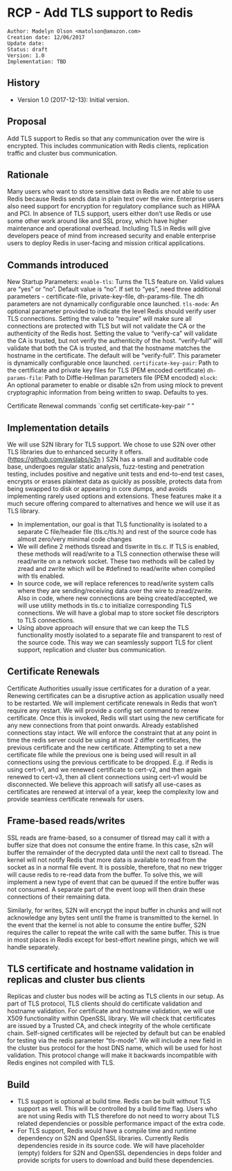 RCP  - Add TLS support to Redis
===

```
Author: Madelyn Olson <matolson@amazon.com>
Creation date: 12/06/2017  
Update date: 
Status: draft
Version: 1.0
Implementation: TBD
```

History
---

* Version 1.0 (2017-12-13): Initial version.

Proposal 
---
Add TLS support to Redis so that any communication over the wire is encrypted. This includes communication with Redis clients, replication traffic and cluster bus communication.


Rationale
---

Many users who want to store sensitive data in Redis are not able to use Redis because Redis sends data in plain text over the wire. Enterprise users also need support for encryption for regulatory compliance such as HIPAA and PCI. In absence of TLS support, users either don’t use Redis or use some other work around like and SSL proxy, which have higher maintenance and operational overhead. Including TLS in Redis will give developers peace of mind from increased security and enable enterprise users to deploy Redis in user-facing and mission critical applications.

Commands introduced
---
New Startup Parameters: 
`enable-tls`: Turns the TLS feature on. Valid values are “yes” or “no”. Default value is “no”. If set to “yes”, need three additional parameters - certificate-file, private-key-file, dh-params-file. The dh parameters are not dynamically configurable once launched.
`tls-mode`: An optional parameter provided to indicate the level Redis should verify user TLS connections. Setting the value to “require” will make sure all connections are protected with TLS but will not validate the CA or the authenticity of the Redis host. Setting the value to “verify-ca” will validate the CA is trusted, but not verify the authenticity of the host. “verify-full” will validate that both the CA is trusted, and that the hostname matches the hostname in the certificate. The default will be “verify-full”.  This parameter is dynamically configurable once launched.
`certificate-key-pair`: Path to the certificate and private key files for TLS (PEM encoded certificate)
`dh-params-file`: Path to Diffie-Hellman parameters file (PEM encoded)
`mlock`: An optional parameter to enable or disable s2n from using mlock to prevent cryptographic information from being written to swap. Defaults to yes. 

Certificate Renewal commands
`config set certificate-key-pair “<path-to-certificate> <path-to-certificate-private-key>”


Implementation details
---
We will use S2N library for TLS support. We chose to use S2N over other TLS libraries due to enhanced security it offers. (https://github.com/awslabs/s2n ) S2N has a small and auditable code base, undergoes regular static analysis, fuzz-testing and penetration testing, includes positive and negative unit tests and end-to-end test cases, encrypts or erases plaintext data as quickly as possible, protects data from being swapped to disk or appearing in core dumps, and avoids implementing rarely 
used options and extensions. These features make it a much secure offering compared to alternatives and hence we will use it as TLS library.

* In implementation, our goal is that TLS functionality is isolated to a separate C file/header file (tls.c/tls.h) and rest of the source code has almost zero/very minimal code changes
* We will define 2 methods tlsread and tlswrite in tls.c. If TLS is enabled, these methods will read/write to a TLS connection otherwise these will read/write on a network socket. These two methods will be called by zread and zwrite which will be #defined to read/write when compiled with tls enabled. 
* In source code, we will replace references to read/write system calls where they are sending/receiving data over the wire to zread/zwrite. Also in code, where new connections are being created/accepted, we will use utility methods in tls.c to initialize corresponding TLS connections. We will have a global map to store socket file descriptors to TLS connections.
* Using above approach will ensure that we can keep the TLS functionality mostly isolated to a separate file and transparent to rest of the source code. This way we can seamlessly support TLS for client support, replication and cluster bus communication. 

Certificate Renewals
---
Certificate Authorities usually issue certificates for a duration of a year. Renewing certificates can be a disruptive action as application usually need to be restarted. We will implement certificate renewals in Redis that won’t require any restart. We will provide a config set command to renew certificate. Once this is invoked, Redis will start using the new certificate for any new connections from that point onwards. Already established connections stay intact. We will enforce the constraint that at any point in time the redis server could be using at most 2 differ certificates, the previous certificate and the new certificate. Attempting to set a new certificate file while the previous one is being used will result in all connections using the previous certificate to be dropped.  E.g. if Redis is using cert-v1, and we renewed certificate to cert-v2, and then again renewed to cert-v3, then all client connections using cert-v1 would be disconnected. We believe this approach will satisfy all use-cases as certificates are renewed at interval of a year, keep the complexity low and provide seamless certificate renewals for users.

Frame-based reads/writes
---
SSL reads are frame-based, so a consumer of tlsread may call it with a buffer size that does not consume the entire frame. In this case, s2n will buffer the remainder of the decrypted data until the next call to tlsread. The kernel will not notify Redis that more data is available to read from the socket as in a normal file event. It is possible, therefore, that no new trigger will cause redis to re-read data from the buffer. To solve this, we will implement a new type of event that can be queued if the entire buffer was not consumed. A separate part of the event loop will then drain these connections of their remaining data. 

Similarly, for writes, S2N will encrypt the input buffer in chunks and will not acknowledge any bytes sent until the frame is transmitted to the kernel.  In the event that the kernel is not able to consume the entire buffer, S2N requires the caller to repeat the write call with the same buffer.  This is true in most places in Redis except for best-effort newline pings, which we will handle separately.

TLS certificate and hostname validation in replicas and cluster bus clients
---
Replicas and cluster bus nodes will be acting as TLS clients in our setup. As part of TLS protocol, TLS clients should do certificate validation and hostname validation. For certificate and hostname validation, we will use X509 functionality within OpenSSL library. We will check that certificates are issued by a Trusted CA, and check integrity of the whole certificate chain. Self-signed certificates will be rejected by default but can be enabled for testing via the redis parameter “tls-mode”. We will include a new field in the cluster bus protocol for the host DNS name, which will be used for host validation. This protocol change will make it backwards incompatible with Redis engines not compiled with TLS.

Build
----
* TLS support is optional at build time. Redis can be built without TLS support as well. This will be controlled by a build time flag. Users who are not using Redis with TLS therefore do not need to worry about TLS related dependencies or possible performance impact of the extra code.
* For TLS support, Redis would have a compile time and runtime dependency on S2N and OpenSSL libraries. Currently Redis dependencies reside in its source code. We will have placeholder (empty) folders for S2N and OpenSSL dependencies in deps folder and provide scripts for users to download and build these dependencies. 
